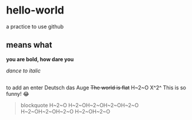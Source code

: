 # hello-world
a practice to use github
## means what
**you are bold, how dare you**


*dance to italic*
##
to add an enter
Deutsch das Auge
~~The world is flat~~
H~2~O
X^2^
This is so funny! :joy:
> blockquote
H~2~O
H~2~OH~2~OH~2~OH~2~O
> H~2~OH~2~OH~2~O
> H~2~OH~2~O

